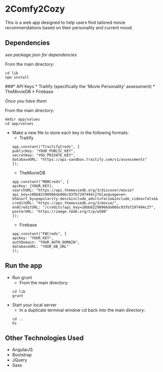 # 2Comfy2Cozy

This is a web app designed to help users find tailored movie recommendations based on their personality and current mood. 

## Dependencies

*see package.json for dependencies*

From the main directory:
```
cd lib
npm install
```

###* API Keys
    * Traitify (specifically the 'Movie Personality' assessment)
    * TheMovieDB
    * Firebase

*Once you have them*

From the main directory:
 ```
mkdir app/values
cd app/values
```
* Make a new file to store each key in the following formats:
    * Traitify
    ```
    app.constant("TraitifyCreds", {
    publicKey: "YOUR_PUBLIC_KEY",
    secretKey: "YOU_PRIVATE_KEY",
    databaseURL: "https://api-sandbox.traitify.com/v1/assessments"
    });
    ```
    * TheMovieDB
    ```
    app.constant("MDBCreds", {
    apiKey: {YOUR_KEY},
    searchURL: "https://api.themoviedb.org/3/discover/movie?api_key=10bb82290966de06bc93fb7297494c27&language=en-US&sort_by=popularity.desc&include_adult=false&include_video=false&with_original_language=en&with_genres=",
    creditURL: "https://api.themoviedb.org/3/movie/",
    endCreditURL: "/credits?api_key=10bb82290966de06bc93fb7297494c27",
    posterURL: "https://image.tmdb.org/t/p/w500"
    });
    ```
    * Firebase
    ```
    app.constant("FBCreds", {
    apiKey: "YOUR_KEY",
    authDomain: "YOUR_AUTH_DOMAIN",
    databaseURL: "YOUR_DB_URL"
    });
    ```

## Run the app

* Run grunt
    * From the main directory: 
    ```
    cd lib
    grunt
    ```
* Start your local server
    * In a duplicate terminal window cd back into the main directory: 
    ```
    cd ..
    hs
    ```

## Other Technologies Used

* AngularJS
* Bootstrap
* JQuery
* Sass
